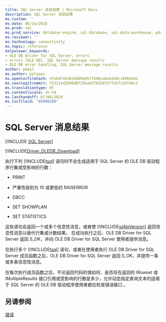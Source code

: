 ```yaml
---
title: SQL Server 消息结果 | Microsoft Docs
description: SQL Server 消息结果
ms.custom: ''
ms.date: 06/14/2018
ms.prod: sql
ms.prod_service: database-engine, sql-database, sql-data-warehouse, pdw
ms.reviewer: ''
ms.technology: connectivity
ms.topic: reference
helpviewer_keywords:
- OLE DB Driver for SQL Server, errors
- errors [OLE DB], SQL Server message results
- OLE DB error handling, SQL Server message results
author: pmasl
ms.author: pelopes
ms.openlocfilehash: dfebd7443b24d09e6bf7696caba5449c1890e0d2
ms.sourcegitcommit: f3321ed29d6d8725ba6378d207277a57cb5fe8c2
ms.translationtype: HT
ms.contentlocale: zh-CN
ms.lasthandoff: 07/06/2020
ms.locfileid: "85998280"
---
```

# <a name="sql-server-message-results"></a>SQL Server 消息结果
[!INCLUDE [SQL Server](../../../includes/applies-to-version/sql-asdb-asdbmi-asa-pdw.md)]

[!INCLUDE[Driver_OLEDB_Download](../../../includes/driver_oledb_download.md)]

  执行下列 [!INCLUDE[tsql](../../../includes/tsql-md.md)] 语句时不会生成适用于 SQL Server 的 OLE DB 驱动程序行集或受影响的行数：  
  
-   PRINT  
  
-   严重性级别为 10 或更低的 RAISERROR  
  
-   DBCC  
  
-   SET SHOWPLAN  
  
-   SET STATISTICS  
  
 这些语句会返回一个或多个信息性消息，或者使 [!INCLUDE[ssNoVersion](../../../includes/ssnoversion-md.md)] 返回信息性消息以替代行集或计数结果。 在成功执行之后，OLE DB Driver for SQL Server 返回 S_OK，并向 OLE DB Driver for SQL Server 使用者提供消息。  
  
 在执行多个 [!INCLUDE[tsql](../../../includes/tsql-md.md)] 语句，或者在使用者执行 OLE DB Driver for SQL Server 成员函数之后，OLE DB Driver for SQL Server 返回 S_OK，并提供一条或多条信息性消息。  
  
 在每次执行成员函数之后，不论返回代码的值如何、是否存在返回的 IRowset 或 IMultipleResults 接口引用或受影响的行数是多少，允许动态指定查询文本的适用于 SQL Server 的 OLE DB 驱动程序使用者都应检查错误接口   。  
  
## <a name="see-also"></a>另请参阅  
 [错误](../../oledb/ole-db-errors/errors.md)  
  
  
